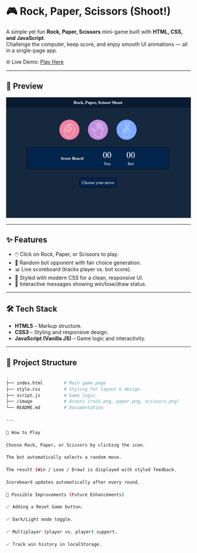 # 🎮 Rock, Paper, Scissors (Shoot!)

A simple yet fun **Rock, Paper, Scissors** mini-game built with **HTML, CSS, and JavaScript**.  
Challenge the computer, keep score, and enjoy smooth UI animations — all in a single-page app.

🌐 Live Demo: [Play Here](https://rock-paper-scissors-shoot-69.netlify.app/)

---

## 📸 Preview

![Game Screenshot](./image/preview.png)

---

## ✨ Features

- 🖱️ Click on Rock, Paper, or Scissors to play.
- 🤖 Random bot opponent with fair choice generation.
- 📊 Live scoreboard (tracks player vs. bot score).
- 🎨 Styled with modern CSS for a clean, responsive UI.
- 📝 Interactive messages showing win/lose/draw status.

---

## 🛠️ Tech Stack

- **HTML5** – Markup structure.
- **CSS3** – Styling and responsive design.
- **JavaScript (Vanilla JS)** – Game logic and interactivity.

---

## 📂 Project Structure

```bash
.
├── index.html        # Main game page
├── style.css         # Styling for layout & design
├── script.js         # Game logic
├── /image            # Assets (rock.png, paper.png, scissors.png)
└── README.md         # Documentation

---

📖 How to Play

Choose Rock, Paper, or Scissors by clicking the icon.

The bot automatically selects a random move.

The result (Win / Lose / Draw) is displayed with styled feedback.

Scoreboard updates automatically after every round.

🔮 Possible Improvements (Future Enhancements)

✅ Adding a Reset Game button.

✅ Dark/Light mode toggle.

✅ Multiplayer (player vs. player) support.

✅ Track win history in localStorage.
```
